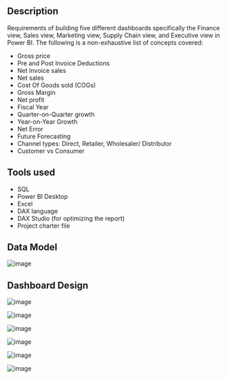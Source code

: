 ## Description
Requirements of building five different dashboards specifically the Finance view, Sales view, Marketing view, Supply Chain view, and Executive view in Power BI. The following is a non-exhaustive list of concepts covered:

- Gross price
- Pre and Post Invoice Deductions
- Net Invoice sales
- Net sales
- Cost Of Goods sold (COGs)
- Gross Margin
- Net profit
- Fiscal Year
- Quarter-on-Quarter growth
- Year-on-Year Growth
- Net Error
- Future Forecasting 
- Channel types: Direct, Retailer, Wholesaler/ Distributor
- Customer vs Consumer

## Tools used
- SQL
- Power BI Desktop
- Excel
- DAX language
- DAX Studio (for optimizing the report)
- Project charter file


## Data Model
![image](https://github.com/GoodbyeKittyy/Business-Intelligence-Dashboard/assets/161730857/44f5e49f-bb4b-415f-badc-a32a5951b4dc)

## Dashboard Design

![image](https://github.com/GoodbyeKittyy/Business-Intelligence-Dashboard/assets/161730857/578808c6-9b75-4f2e-be4a-e2563a03a64c)

![image](https://github.com/GoodbyeKittyy/Business-Intelligence-Dashboard/assets/161730857/748a4654-377f-4788-9f12-e1b0c29cdb66)

![image](https://github.com/GoodbyeKittyy/Business-Intelligence-Dashboard/assets/161730857/22f20e14-5c88-4493-ae21-67f05dd6ad00)

![image](https://github.com/GoodbyeKittyy/Business-Intelligence-Dashboard/assets/161730857/184ebc1b-8cec-4970-ba73-02744e13c6bf)

![image](https://github.com/GoodbyeKittyy/Business-Intelligence-Dashboard/assets/161730857/984b1427-c554-44e7-a0d6-81ea2cdf06a4)

![image](https://github.com/GoodbyeKittyy/Business-Intelligence-Dashboard/assets/161730857/2267a9db-cfbc-4a9a-8684-71159393f610)
